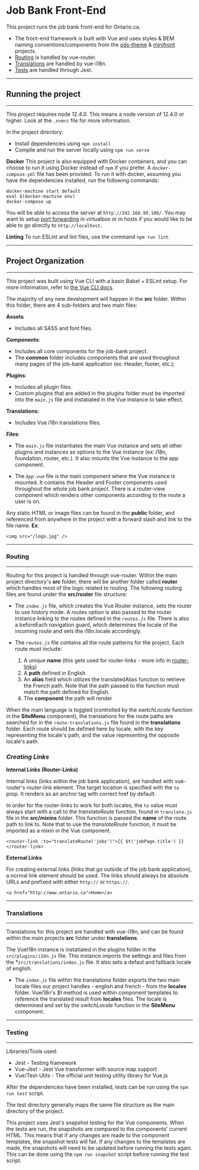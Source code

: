 # **Job Bank Front-End**
This project runs the job bank front-end for Ontario.ca. 
* The front-end framework is built with Vue and uses styles & BEM naming conventions/components from the [ods-theme](https://git.ontariogovernment.ca/frontend/ods-theme) & [minifront](https://git.ontariogovernment.ca/frontend/minifront) projects. 
* [Routing](#routing) is handled by vue-router.
* [Translations](#translations) are handled by vue-i18n.
* [Tests](#testing) are handled through Jest.


___
## **Running the project**
___
This project requires node 12.4.0. This means a node version of 12.4.0 or higher. Look at the *`.nvmrc`* file for more information.

In the project directory:
* Install dependencies using `npm install`
* Compile and run the server locally using `npm run serve`

**Docker**
This project is also equipped with Docker containers, and you can choose to run it using Docker instead of `npm` if you prefer. A `docker-compose.yml` file has been provided. To run it with docker, assuming you have the dependencies installed, run the following commands:

```
docker-machine start default
eval $(docker-machine env)
docker-compose up
```

You will be able to access the server at `http://192.168.99.100/`. You may want to setup [port forwarding](https://www.jhipster.tech/tips/020_tip_using_docker_containers_as_localhost_on_mac_and_windows.html) in virtualbox or in hosts if you would like to be able to go directly to `http://localhost`.


**Linting**
To run ESLint and lint files, use the command `npm run lint`.


---
## **Project Organization**
---
This project was built using Vue CLI with a basic Babel + ESLint setup. For more information, refer to [the Vue CLI docs](https://cli.vuejs.org/).

The majority of any new development will happen in the  **src** folder. Within this folder, there are 4 sub-folders and two main files:

**Assets** 
* Includes all SASS and font files.
  
**Components**:
* Includes all core components for the job-bank project. 
* The **common** folder includes components that are used throughout many pages of the job-bank application (ex: Header, footer, etc.);

**Plugins**: 
* Includes all plugin files.
* Custom plugins that are added in the plugins folder must be imported into the *`main.js`* file and instatiated in the Vue instance to take effect.

**Translations**:
* Includes Vue i18n translations files.
  
**Files**:
* The *`main.js`* file instantiates the main Vue instance and sets all other plugins and instances as options to the Vue instance (ex: i18n, foundation, router, etc.). It also mounts the Vue instance to the app component.

* The *`App.vue`* file is the main component where the Vue instance is mounted. It contains the Header and Footer components used throughout the whole job bank project. There is a router-view component which renders other components according to the route a user is on.

Any static HTML or image files can be found in the **public** folder, and referenced from anywhere in the project with a forward slash and link to the file name. **Ex**:

    <img src="/logo.jpg" />

---
### **Routing**
---
Routing for this project is handled through vue-router. Within the main project directory's **src** folder, there will be another folder called **router** which handles most of the logic related to routing. The following routing files are found under the **src/router** file structure:

* The *`index.js`* file, which creates the Vue Router instance, sets the router to use history mode. A routes option is also passed to the router instance linking to the routes defined in the *`routes.js`* file. There is also a beforeEach navigation guard, which determines the locale of the incoming route and sets the i18n.locale accordingly.

* The *`routes.js`* file contains all the route patterns for the project. Each route must include:
   1. A unique **name** (this gets used for router-links - more info in [router-links](#Creating-Links))
   2. A **path** defined in English
   3. An **alias** field which utilizes the translatedAlias function to retrieve the French path. Note that the path passed to the function must match the path defined for English.
   4. The **component** the path will render

When the main language is toggled (controlled by the *switchLocale* function in the **SiteMenu** component), the translations for the route paths are searched for in the `route-translations.js` file found in the **translations** folder. Each route should be defined here by locale, with the key representing the locale's path, and the value representing the opposite locale's path.

### ***Creating Links***
**Internal Links (Router-Links)**

Internal links (links within the job bank application), are handled with vue-router's router-link element. The target location is specified with the `to` prop. It renders as an anchor tag with correct href by default.

In order for the router-links to work for both locales, the `to` value must always start with a call to the *translateRoute* function, found in `translate.js` file in the **src/mixins** folder. This function is passed the **name** of the route path to link to. Note that to use the *translateRoute* function, it must be imported as a mixin in the Vue component.

    <router-link :to="translateRoute('jobs')">{{ $t('jobPage.title') }}</router-link>

**External Links**

For creating external links (links that go outside of the job bank application), a normal link element should be used. The links should always be absolute URLs and prefixed with either `http://` or `https://`.

    <a href="http://www.ontario.ca">Home</a> 

---
### **Translations**
---
Translations for this project are handled with vue-i18n, and can be found within the main projects **src** folder under **translations**. 

The VueI18n instance is instatiated in the plugins folder in the *`src/plugins/i18n.js`* file. This instance imports the settings and files from the *`src/translations/index.js` file. It also sets a defaut and fallback locale of english.

* The *`index.js`* file within the translations folder exports the two main locale files our project handles - english and french - from the **locales** folder. Vuei18n's *$t* method is used within component templates to reference the translated result from **locales** files. The locale is determined and set by the *switchLocale* function in the **SiteMenu** component.

---
### **Testing**
---
Libraries/Tools used:
* Jest - Testing framework
* Vue-Jest - Jest Vue transformer with source map support
* Vue/Test-Utils - The official unit testing utility library for Vue.js

After the dependencies have been installed, tests can be run using the `npm run test` script. 

The test directory generally maps the same file structure as the main directory of the project.

This project uses Jest's snapshot testing for the Vue components. When the tests are run, the snapshots are compared to the components' current HTML. This means that if any changes are made to the component templates, the snapshot tests will fail. If any changes to the templates are made, the snapshots will need to be updated before running the tests again. This can be done using the `npm run snapshot` script before running the test script. 

